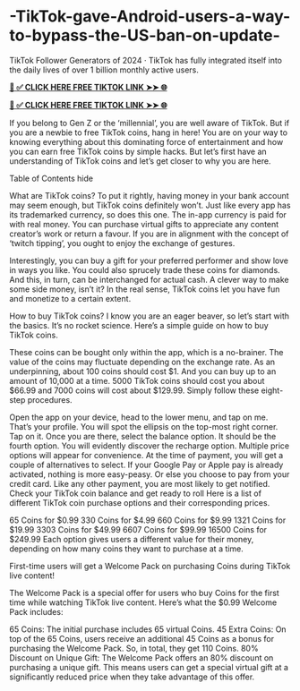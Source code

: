 # -TikTok-gave-Android-users-a-way-to-bypass-the-US-ban-on-update-
TikTok Follower Generators of 2024 · TikTok has fully integrated itself into the daily lives of over 1 billion monthly active users.

**[📌 ✅ CLICK HERE FREE TIKTOK LINK ➤➤ 🌐](https://soniaakter.xyz/tiktok/)**

**[📌 ✅ CLICK HERE FREE TIKTOK LINK ➤➤ 🌐](https://soniaakter.xyz/tiktok/)**

If you belong to Gen Z or the ‘millennial’, you are well aware of TikTok. But if you are a newbie to free TikTok coins, hang in here! You are on your way to knowing everything about this dominating force of entertainment and how you can earn free TikTok coins by simple hacks. But let’s first have an understanding of TikTok coins and let’s get closer to why you are here.

Table of Contents hide

What are TikTok coins? To put it rightly, having money in your bank account may seem enough, but TikTok coins definitely won’t. Just like every app has its trademarked currency, so does this one. The in-app currency is paid for with real money. You can purchase virtual gifts to appreciate any content creator’s work or return a favour. If you are in alignment with the concept of ‘twitch tipping’, you ought to enjoy the exchange of gestures.

Interestingly, you can buy a gift for your preferred performer and show love in ways you like. You could also sprucely trade these coins for diamonds. And this, in turn, can be interchanged for actual cash. A clever way to make some side money, isn’t it? In the real sense, TikTok coins let you have fun and monetize to a certain extent.

How to buy TikTok coins? I know you are an eager beaver, so let’s start with the basics. It’s no rocket science. Here’s a simple guide on how to buy TikTok coins.

These coins can be bought only within the app, which is a no-brainer. The value of the coins may fluctuate depending on the exchange rate. As an underpinning, about 100 coins should cost $1. And you can buy up to an amount of 10,000 at a time. 5000 TikTok coins should cost you about $66.99 and 7000 coins will cost about $129.99. Simply follow these eight-step procedures.

Open the app on your device, head to the lower menu, and tap on me. That’s your profile. You will spot the ellipsis on the top-most right corner. Tap on it. Once you are there, select the balance option. It should be the fourth option. You will evidently discover the recharge option. Multiple price options will appear for convenience. At the time of payment, you will get a couple of alternatives to select. If your Google Pay or Apple pay is already activated, nothing is more easy-peasy. Or else you choose to pay from your credit card. Like any other payment, you are most likely to get notified. Check your TikTok coin balance and get ready to roll Here is a list of different TikTok coin purchase options and their corresponding prices.

65 Coins for $0.99 330 Coins for $4.99 660 Coins for $9.99 1321 Coins for $19.99 3303 Coins for $49.99 6607 Coins for $99.99 16500 Coins for $249.99 Each option gives users a different value for their money, depending on how many coins they want to purchase at a time.

First-time users will get a Welcome Pack on purchasing Coins during TikTok live content!

The Welcome Pack is a special offer for users who buy Coins for the first time while watching TikTok live content. Here’s what the $0.99 Welcome Pack includes:

65 Coins: The initial purchase includes 65 virtual Coins. 45 Extra Coins: On top of the 65 Coins, users receive an additional 45 Coins as a bonus for purchasing the Welcome Pack. So, in total, they get 110 Coins. 80% Discount on Unique Gift: The Welcome Pack offers an 80% discount on purchasing a unique gift. This means users can get a special virtual gift at a significantly reduced price when they take advantage of this offer.
